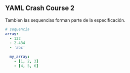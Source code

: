 ##  YAML Crash Course 2

Tambien las sequencias forman parte de la especificación.

```yml
# sequencia
array:
  - 132
  - 2.434
  - 'abc'

  my_array:
    - [1, 2, 3]
    - [4, 5, 6]
```
